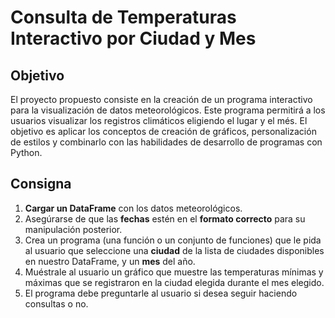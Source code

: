 # Consulta de Temperaturas Interactivo por Ciudad y Mes

## Objetivo

El proyecto propuesto consiste en la creación de un programa interactivo para la visualización de datos meteorológicos. Este programa permitirá a los usuarios visualizar los registros climáticos eligiendo el lugar y el més. El objetivo es aplicar los conceptos de creación de gráficos, personalización de estilos y combinarlo con las habilidades de desarrollo de programas con Python.

## Consigna

1. **Cargar un DataFrame** con los datos meteorológicos.
2. Asegúrarse de que las **fechas** estén en el **formato correcto** para su manipulación posterior.
3. Crea un programa (una función o un conjunto de funciones) que le pida al usuario que seleccione una **ciudad** de la lista de ciudades disponibles en nuestro DataFrame, y un **mes** del año.
4. Muéstrale al usuario un gráfico que muestre las temperaturas mínimas y máximas que se registraron en la ciudad elegida durante el mes elegido.
5. El programa debe preguntarle al usuario si desea seguir haciendo consultas o no.
